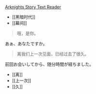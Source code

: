[Arknights Story Text Reader](https://050644zf.github.io/ArknightsStoryTextReader/#/zh_CN/content?f=obt/guide/beg/0_welcome_to_guide)

- [[黑暗时代]]
- [[幕间]]

> 哦，是你。

あぁ、あなたですか。

> 离我们上一次见面，已经过去了很久。

前回お会いしてから、随分時間が経ちました。

- [[离]]
- [[上一次]]
- [[久]]
